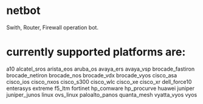 # netbot
Swith, Router, Firewall operation bot.

# currently supported platforms are: 
a10
alcatel_sros
arista_eos
aruba_os
avaya_ers
avaya_vsp
brocade_fastiron
brocade_netiron
brocade_nos
brocade_vdx
brocade_vyos
cisco_asa
cisco_ios
cisco_nxos
cisco_s300
cisco_wlc
cisco_xe
cisco_xr
dell_force10
enterasys
extreme
f5_ltm
fortinet
hp_comware
hp_procurve
huawei
juniper
juniper_junos
linux
ovs_linux
paloalto_panos
quanta_mesh
vyatta_vyos
vyos

